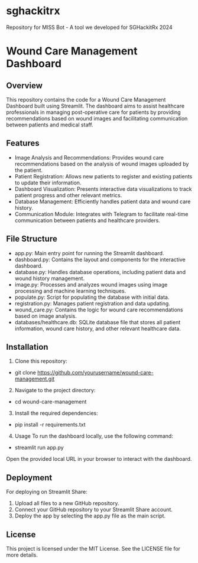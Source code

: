 # sghackitrx
Repository for MISS Bot - A tool we developed for SGHackitRx 2024
# Wound Care Management Dashboard
## Overview
This repository contains the code for a Wound Care Management Dashboard built using Streamlit. The dashboard aims to assist healthcare professionals in managing post-operative care for patients by providing recommendations based on wound images and facilitating communication between patients and medical staff.

## Features
* Image Analysis and Recommendations: Provides wound care recommendations based on the analysis of wound images uploaded by the patient.
* Patient Registration: Allows new patients to register and existing patients to update their information.
* Dashboard Visualization: Presents interactive data visualizations to track patient progress and other relevant metrics.
* Database Management: Efficiently handles patient data and wound care history.
* Communication Module: Integrates with Telegram to facilitate real-time communication between patients and healthcare providers.

## File Structure
* app.py: Main entry point for running the Streamlit dashboard.
* dashboard.py: Contains the layout and components for the interactive dashboard.
* database.py: Handles database operations, including patient data and wound history management.
* image.py: Processes and analyzes wound images using image processing and machine learning techniques.
* populate.py: Script for populating the database with initial data.
* registration.py: Manages patient registration and data updating.
* wound_care.py: Contains the logic for wound care recommendations based on image analysis.
* databases/healthcare.db: SQLite database file that stores all patient information, wound care history, and other relevant healthcare data.

## Installation

  1. Clone this repository:

  * git clone https://github.com/yourusername/wound-care-management.git

  2. Navigate to the project directory:
  * cd wound-care-management

  3. Install the required dependencies:
  * pip install -r requirements.txt

  4. Usage
  To run the dashboard locally, use the following command:
  * streamlit run app.py
  
  Open the provided local URL in your browser to interact with the dashboard.


## Deployment
For deploying on Streamlit Share:

  1. Upload all files to a new GitHub repository.
  2. Connect your GitHub repository to your Streamlit Share account.
  3. Deploy the app by selecting the app.py file as the main script.

## License
This project is licensed under the MIT License. See the LICENSE file for more details.


